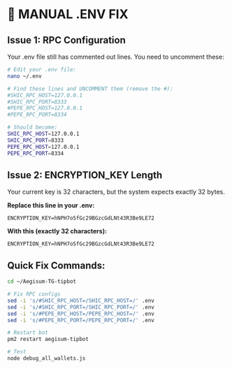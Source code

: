 # 🔧 MANUAL .ENV FIX

## Issue 1: RPC Configuration
Your .env file still has commented out lines. You need to uncomment these:

```bash
# Edit your .env file:
nano ~/.env

# Find these lines and UNCOMMENT them (remove the #):
#SHIC_RPC_HOST=127.0.0.1
#SHIC_RPC_PORT=8333
#PEPE_RPC_HOST=127.0.0.1  
#PEPE_RPC_PORT=8334

# Should become:
SHIC_RPC_HOST=127.0.0.1
SHIC_RPC_PORT=8333
PEPE_RPC_HOST=127.0.0.1
PEPE_RPC_PORT=8334
```

## Issue 2: ENCRYPTION_KEY Length
Your current key is 32 characters, but the system expects exactly 32 bytes.

**Replace this line in your .env:**
```
ENCRYPTION_KEY=hNPH7o5fGc29BGzcGdLNt43R3Be9LE72
```

**With this (exactly 32 characters):**
```
ENCRYPTION_KEY=hNPH7o5fGc29BGzcGdLNt43R3Be9LE72
```

## Quick Fix Commands:
```bash
cd ~/Aegisum-TG-tipbot

# Fix RPC configs
sed -i 's/#SHIC_RPC_HOST=/SHIC_RPC_HOST=/' .env
sed -i 's/#SHIC_RPC_PORT=/SHIC_RPC_PORT=/' .env  
sed -i 's/#PEPE_RPC_HOST=/PEPE_RPC_HOST=/' .env
sed -i 's/#PEPE_RPC_PORT=/PEPE_RPC_PORT=/' .env

# Restart bot
pm2 restart aegisum-tipbot

# Test
node debug_all_wallets.js
```